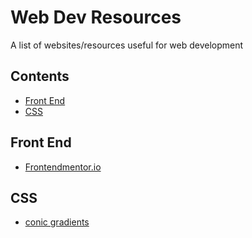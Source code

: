 # Web Dev Resources
A list of websites/resources useful for web development

## Contents

- [Front End](#front-end)
- [CSS](#css)

## Front End

- [Frontendmentor.io](https://www.frontendmentor.io)

## CSS

- [conic gradients](https://www.conic.style/)
